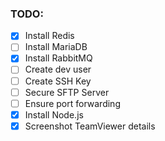 ### TODO:
- [x] Install Redis
- [ ] Install MariaDB
- [x] Install RabbitMQ
- [ ] Create dev user
- [ ] Create SSH Key
- [ ] Secure SFTP Server
- [ ] Ensure port forwarding
- [x] Install Node.js
- [x] Screenshot TeamViewer details